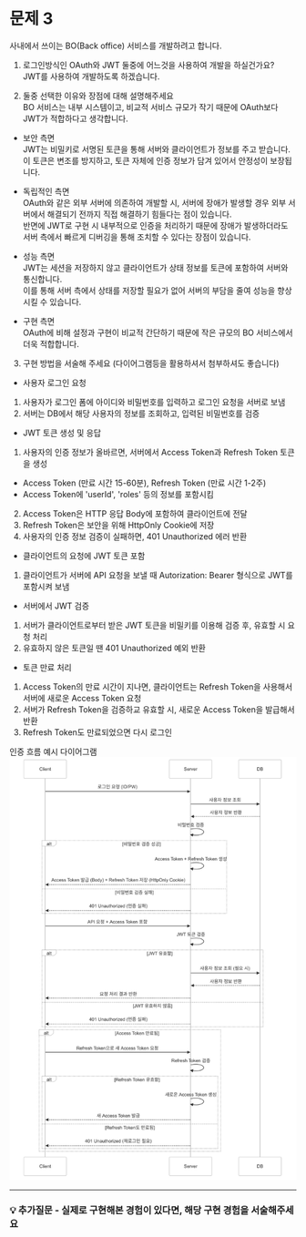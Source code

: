 # 문제 3

사내에서 쓰이는 BO(Back office) 서비스를 개발하려고 합니다.

1. 로그인방식인 OAuth와 JWT 둘중에 어느것을 사용하여 개발을 하실건가요?  
JWT를 사용하여 개발하도록 하겠습니다.
  
2. 둘중 선택한 이유와 장점에 대해 설명해주세요  
BO 서비스는 내부 시스템이고, 비교적 서비스 규모가 작기 때문에 OAuth보다 JWT가 적합하다고 생각합니다.  
  
- 보안 측면  
JWT는 비밀키로 서명된 토큰을 통해 서버와 클라이언트가 정보를 주고 받습니다.  
이 토큰은 변조를 방지하고, 토큰 자체에 인증 정보가 담겨 있어서 안정성이 보장됩니다.  
  
- 독립적인 측면  
OAuth와 같은 외부 서버에 의존하여 개발할 시, 서버에 장애가 발생할 경우 외부 서버에서 해결되기 전까지 직접 해결하기 힘들다는 점이 있습니다.  
반면에 JWT로 구현 시 내부적으로 인증을 처리하기 때문에 장애가 발생하더라도 서버 측에서 빠르게 디버깅을 통해 조치할 수 있다는 장점이 있습니다.  
  
- 성능 측면  
JWT는 세션을 저장하지 않고 클라이언트가 상태 정보를 토큰에 포함하여 서버와 통신합니다.  
이를 통해 서버 측에서 상태를 저장할 필요가 없어 서버의 부담을 줄여 성능을 향상시킬 수 있습니다.
  
- 구현 측면  
OAuth에 비해 설정과 구현이 비교적 간단하기 때문에 작은 규모의 BO 서비스에서 더욱 적합합니다.

3. 구현 방법을 서술해 주세요 (다이어그램등을 활용하셔서 첨부하셔도 좋습니다)  
- 사용자 로그인 요청  
1. 사용자가 로그인 폼에 아이디와 비밀번호를 입력하고 로그인 요청을 서버로 보냄
2. 서버는 DB에서 해당 사용자의 정보를 조회하고, 입력된 비밀번호를 검증
  
- JWT 토큰 생성 및 응답  
1. 사용자의 인증 정보가 올바르면, 서버에서 Access Token과 Refresh Token 토큰을 생성  
 - Access Token (만료 시간 15-60분), Refresh Token (만료 시간 1-2주)  
 - Access Token에 'userId', 'roles' 등의 정보를 포함시킴  
2. Access Token은 HTTP 응답 Body에 포함하여 클라이언트에 전달  
3. Refresh Token은 보안을 위해 HttpOnly Cookie에 저장  
4. 사용자의 인증 정보 검증이 실패하면, 401 Unauthorized 에러 반환
  
- 클라이언트의 요청에 JWT 토큰 포함  
1. 클라이언트가 서버에 API 요청을 보낼 때 Autorization: Bearer <JWT-TOKEN> 형식으로 JWT를 포함시켜 보냄  
  
- 서버에서 JWT 검증  
1. 서버가 클라이언트로부터 받은 JWT 토큰을 비밀키를 이용해 검증 후, 유효할 시 요청 처리
2. 유효하지 않은 토큰일 땐 401 Unauthorized 예외 반환  
  
- 토큰 만료 처리  
1. Access Token의 만료 시간이 지나면, 클라이언트는 Refresh Token을 사용해서 서버에 새로운 Access Token 요청  
2. 서버가 Refresh Token을 검증하교 유효할 시, 새로운 Access Token을 발급해서 반환  
3. Refresh Token도 만료되었으면 다시 로그인  
  
인증 흐름 예시 다이어그램  
![ERD Diagram](./assets/diagrams/Solve3-ERD-diagram.png)

---

### 💡 추가질문 - 실제로 구현해본 경험이 있다면, 해당 구현 경험을 서술해주세요
